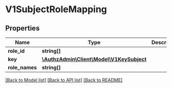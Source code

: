 # V1SubjectRoleMapping

## Properties
Name | Type | Description | Notes
------------ | ------------- | ------------- | -------------
**role_id** | **string[]** |  | [optional] 
**key** | [**\AuthzAdmin\Client\Model\V1KeySubject**](V1KeySubject.md) |  | [optional] 
**role_names** | **string[]** |  | [optional] 

[[Back to Model list]](../README.md#documentation-for-models) [[Back to API list]](../README.md#documentation-for-api-endpoints) [[Back to README]](../README.md)


